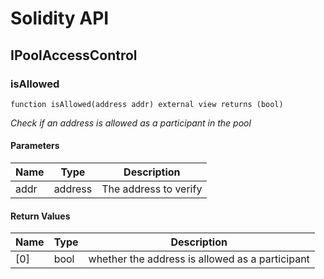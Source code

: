 # Solidity API

## IPoolAccessControl

### isAllowed

```solidity
function isAllowed(address addr) external view returns (bool)
```

_Check if an address is allowed as a participant in the pool_

#### Parameters

| Name | Type | Description |
| ---- | ---- | ----------- |
| addr | address | The address to verify |

#### Return Values

| Name | Type | Description |
| ---- | ---- | ----------- |
| [0] | bool | whether the address is allowed as a participant |

